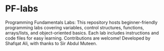 # PF-labs
Programming Fundamentals Labs: This repository hosts beginner-friendly programming labs covering variables, control structures, functions, arrays/lists, and object-oriented basics. Each lab includes instructions and code files for easy learning. Contributions are welcome! Developed by Shafqat Ali, with thanks to Sir Abdul Muteen.
